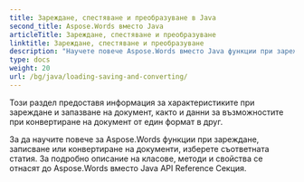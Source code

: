 ```yaml
---
title: Зареждане, спестяване и преобразуване в Java
second_title: Aspose.Words вместо Java
articleTitle: Зареждане, спестяване и преобразуване
linktitle: Зареждане, спестяване и преобразуване
description: "Научете повече Aspose.Words вместо Java функции при зареждане, записване или преобразуване на документи от един формат в друг."
type: docs
weight: 20
url: /bg/java/loading-saving-and-converting/
---
```


Този раздел предоставя информация за характеристиките при зареждане и запазване на документ, както и данни за възможностите при конвертиране на документ от един формат в друг.

За да научите повече за Aspose.Words функции при зареждане, записване или конвертиране на документи, изберете съответната статия. За подробно описание на класове, методи и свойства се отнасят до Aspose.Words вместо Java API Reference Секция.
